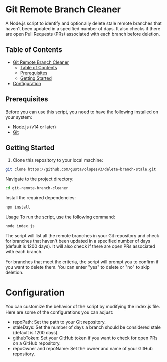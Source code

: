 # Git Remote Branch Cleaner

A Node.js script to identify and optionally delete stale remote branches that haven't been updated in a specified number of days. It also checks if there are open Pull Requests (PRs) associated with each branch before deletion.

## Table of Contents

- [Git Remote Branch Cleaner](#git-remote-branch-cleaner)
  - [Table of Contents](#table-of-contents)
  - [Prerequisites](#prerequisites)
  - [Getting Started](#getting-started)
- [Configuration](#configuration)

## Prerequisites

Before you can use this script, you need to have the following installed on your system:

- [Node.js](https://nodejs.org/) (v14 or later)
- [Git](https://git-scm.com/)

## Getting Started

1. Clone this repository to your local machine:

```bash
git clone https://github.com/gustavolopesv3/delete-branch-stale.git
```
Navigate to the project directory:

```bash
cd git-remote-branch-cleaner
```
Install the required dependencies:
```bash
npm install
```
Usage
To run the script, use the following command:

```bash
node index.js
```
The script will list all the remote branches in your Git repository and check for branches that haven't been updated in a specified number of days (default is 1200 days). It will also check if there are open PRs associated with each branch.

For branches that meet the criteria, the script will prompt you to confirm if you want to delete them. You can enter "yes" to delete or "no" to skip deletion.

# Configuration
You can customize the behavior of the script by modifying the index.js file. Here are some of the configurations you can adjust:

- repoPath: Set the path to your Git repository.
- staleDays: Set the number of days a branch should be considered stale (default is 1200 days).
- githubToken: Set your GitHub token if you want to check for open PRs on a GitHub repository.
- repoOwner and repoName: Set the owner and name of your GitHub repository.